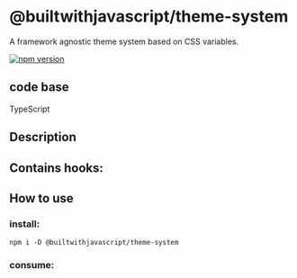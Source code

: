 # @builtwithjavascript/theme-system
A framework agnostic theme system based on CSS variables.

[![npm version](https://badge.fury.io/js/@builtwithjavascript%2Ftheme-system.svg)](https://badge.fury.io/js/@builtwithjavascript%2Ftheme-system)

## code base
TypeScript


## Description
Contains hooks:
- 

## How to use

### install:
```
npm i -D @builtwithjavascript/theme-system
```

### consume:
```


```


